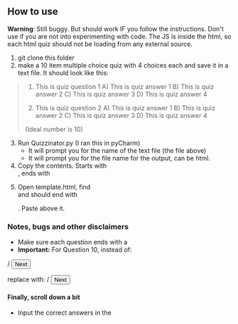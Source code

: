 ## How to use

**Warning**: Still buggy. But should work IF you follow the instructions. Don't use if you are not into experimenting with code. The JS is inside the html, so each html quiz should not be loading from any external source.

1. git clone this folder
2. make a 10 item multiple choice quiz with 4 choices each and save it in a text file.
    It should look like this:
>   1. This is quiz question 1
>   A) This is quiz answer 1
>   B) This is quiz answer 2
>   C) This is quiz answer 3
>   D) This is quiz answer 4
>
>   2. This is quiz question 2
>   A) This is quiz answer 1
>   B) This is quiz answer 2
>   C) This is quiz answer 3
>   D) This is quiz answer 4
>
>   (Ideal number is 10)
3. Run Quizzinator.py (I ran this in pyCharm)
    - It will prompt you for the name of the text file (the file above)
    - It will prompt you for the file name for the output, can be html.
4. Copy the contents. Starts with <form>, ends with </form>
5. Open template.html, find <form> and should end with </form>. Paste above it.

### Notes, bugs and other disclaimers

- Make sure each question ends with a </div>
- **Important:** For Question 10, instead of:
>
/ <button type="button" class="next-btn">Next</button>

replace with:
/ <button type="submit" class="submit-btn">Next</button>

#### Finally, scroll down a bit

- Input the correct answers in the <script section>
- Replace the <head> and <title> fields.

SAVE!

